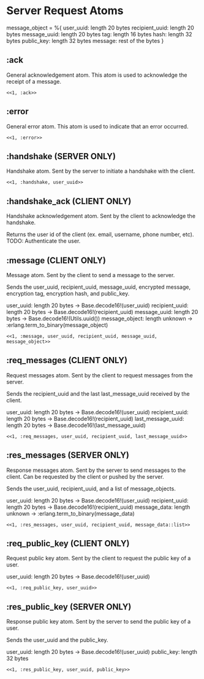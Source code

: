 # Server Request Atoms

message_object = %{
    user_uuid: length 20 bytes
    recipient_uuid: length 20 bytes
    message_uuid: length 20 bytes
    tag: length 16 bytes
    hash: length 32 bytes
    public_key: length 32 bytes
    message: rest of the bytes
}

## :ack

General acknowledgement atom. This atom is used to acknowledge the receipt of a message.

`<<1, :ack>>`

## :error

General error atom. This atom is used to indicate that an error occurred.

`<<1, :error>>`

## :handshake (SERVER ONLY)

Handshake atom. Sent by the server to initiate a handshake with the client.

`<<1, :handshake, user_uuid>>`

## :handshake_ack (CLIENT ONLY)

Handshake acknowledgement atom. Sent by the client to acknowledge the handshake.

Returns the user id of the client (ex. email, username, phone number, etc). TODO: Authenticate the user.

<!-- ## :auth (SERVER ONLY)

Authentication atom. Sent by the server to authenticate the client.

`<<1, :handshake_ack, user_id>>` -->

## :message (CLIENT ONLY)

Message atom. Sent by the client to send a message to the server.

Sends the user_uuid, recipient_uuid, message_uuid, encrypted message, encryption tag, encryption hash, and public_key.

user_uuid: length 20 bytes -> Base.decode16!(user_uuid)
recipient_uuid: length 20 bytes -> Base.decode16!(recipient_uuid)
message_uuid: length 20 bytes -> Base.decode16!(Utils.uuid())
message_object: length unknown -> :erlang.term_to_binary(message_object)

`<<1, :message, user_uuid, recipient_uuid, message_uuid, message_object>>`

## :req_messages (CLIENT ONLY)

Request messages atom. Sent by the client to request messages from the server.

Sends the recipient_uuid and the last last_message_uuid received by the client.

user_uuid: length 20 bytes -> Base.decode16!(user_uuid)
recipient_uuid: length 20 bytes -> Base.decode16!(recipient_uuid)
last_message_uuid: length 20 bytes -> Base.decode16!(last_message_uuid)

`<<1, :req_messages, user_uuid, recipient_uuid, last_message_uuid>>`

## :res_messages (SERVER ONLY)

Response messages atom. Sent by the server to send messages to the client. Can be requested by the client or pushed by the server.

Sends the user_uuid, recipient_uuid, and a list of message_objects.

user_uuid: length 20 bytes -> Base.decode16!(user_uuid)
recipient_uuid: length 20 bytes -> Base.decode16!(recipient_uuid)
message_data: length unknown -> :erlang.term_to_binary(message_data)

`<<1, :res_messages, user_uuid, recipient_uuid, message_data::list>>`

## :req_public_key (CLIENT ONLY)

Request public key atom. Sent by the client to request the public key of a user.

user_uuid: length 20 bytes -> Base.decode16!(user_uuid)

`<<1, :req_public_key, user_uuid>>`

## :res_public_key (SERVER ONLY)

Response public key atom. Sent by the server to send the public key of a user.

Sends the user_uuid and the public_key.

user_uuid: length 20 bytes -> Base.decode16!(user_uuid)
public_key: length 32 bytes

`<<1, :res_public_key, user_uuid, public_key>>`
